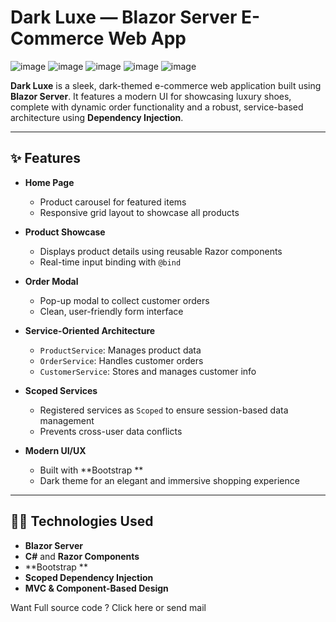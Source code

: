 # Dark Luxe — Blazor Server E-Commerce Web App
![image](https://github.com/user-attachments/assets/3b6d30a7-4327-46a8-b972-67d0f6b9de51)
![image](https://github.com/user-attachments/assets/8597a30d-de38-46f5-a130-4265c3ff3e37)
![image](https://github.com/user-attachments/assets/bac637c0-a69a-4e04-b601-6aa3721345c0)
![image](https://github.com/user-attachments/assets/4394d542-1f65-4b65-8b97-33c51d915242)
![image](https://github.com/user-attachments/assets/e702a7a4-eb5a-4a1c-b952-e11258787438)

**Dark Luxe** is a sleek, dark-themed e-commerce web application built using **Blazor Server**. It features a modern UI for showcasing luxury shoes, complete with dynamic order functionality and a robust, service-based architecture using **Dependency Injection**.

---

## ✨ Features

- **Home Page**
  - Product carousel for featured items
  - Responsive grid layout to showcase all products

- **Product Showcase**
  - Displays product details using reusable Razor components
  - Real-time input binding with `@bind`

- **Order Modal**
  - Pop-up modal to collect customer orders
  - Clean, user-friendly form interface

- **Service-Oriented Architecture**
  - `ProductService`: Manages product data
  - `OrderService`: Handles customer orders
  - `CustomerService`: Stores and manages customer info

- **Scoped Services**
  - Registered services as `Scoped` to ensure session-based data management
  - Prevents cross-user data conflicts

- **Modern UI/UX**
  - Built with **Bootstrap **
  - Dark theme for an elegant and immersive shopping experience

---

## 🧑‍💻 Technologies Used

- **Blazor Server** 
- **C#** and **Razor Components**
- **Bootstrap **
- **Scoped Dependency Injection**
- **MVC & Component-Based Design**

Want Full source code ?
Click here or send mail

